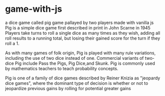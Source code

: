 # game-with-js

a dice game called pig game pallayed by two players made with vanilla js 
Pig is a simple dice game first described in print in John Scarne in 1945 Players take turns to roll a single dice as many times as they wish, adding all roll results to a running total, but losing their gained score for the turn if they roll a 1.

As with many games of folk origin, Pig is played with many rule variations, including the use of two dice instead of one. Commercial variants of two-dice Pig include Pass the Pigs, Pig Dice,and Skunk. Pig is commonly used by mathematics teachers to teach probability concepts.

Pig is one of a family of dice games described by Reiner Knizia as "jeopardy dice games", where the dominant type of decision is whether or not to jeopardize previous gains by rolling for potential greater gains
